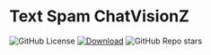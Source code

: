 # Text Spam ChatVisionZ
![GitHub License](https://img.shields.io/github/license/profumato4/TextSpamChatVisionZ)
[![Download](https://img.shields.io/github/downloads/profumato4/TextSpamChatVisionZ/total)](https://github.com/profumato4/TextSpamChatVisionZ/releases)
![GitHub Repo stars](https://img.shields.io/github/stars/profumato4/TextSpamChatVisionZ)
